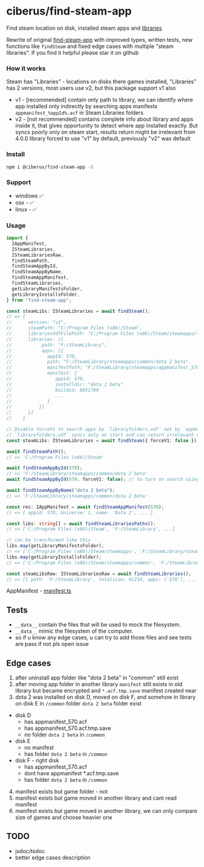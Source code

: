 # ciberus/find-steam-app

Find steam location on disk, installed steam apps and [libraries](#How-it-works)

Rewrite of original [find-steam-app](https://github.com/ark120202/find-steam-app) with improved types, written tests, new functions like `findSteam` and fixed edge cases with multiple "steam libraries". If you find it helpful please star it on github

### How it works

Steam has "Libraries" - locations on disks there games installed, "Libraries" has 2 versions, most users use v2, but this package support v1 also

- v1 - [recommended] contain only path to library, we can identify where app installed only indirectly by searching apps manifests `appmanifest_%appId%.acf` in Steam Libraries folders
- v2 - [not recommended] contains complete info about library and apps inside it, that gives opportunity to detect where app installed exactly. But syncs poorly only on steam start, results return might be irrelevant from 4.0.0 library forced to use "v1" by default, previously "v2" was default

### Install

```bash
npm i @ciberus/find-steam-app -S
```

### Support

- windows ✅
- osx - ✅
- linux - ✅

### Usage

```ts
import {
  IAppManifest,
  ISteamLibraries,
  ISteamLibrariesRaw,
  findSteamPath,
  findSteamAppById,
  findSteamAppByName,
  findSteamAppManifest,
  findSteamLibraries,
  getLibraryManifestsFolder,
  getLibraryInstallsFolder,
} from "find-steam-app";

const steamLibs: ISteamLibraries = await findSteam();
// => {
//      version: "v1",
//      steamPath: "C:/Program Files (x86)/Steam",
//      librariesVdfFilePath: "C:/Program Files (x86)/Steam/steamapps/libraryfolders.vdf"
//      libraries: [{
//           path: "F:/SteamLibrary",
//           apps: [{
//             appId: 570,
//             path: "F:/SteamLibrary/steamapps/common/dota 2 beta",
//             manifestPath: "F:/SteamLibrary/steamapps/appmanifest_570.acf"
//             manifest: {
//                appid: 570,
//                installdir: "dota 2 beta"
//                buildid: 8651789
//                ...
//             }
//          }]
//      }]
//    }

// Disable forceV1 to search apps by `libraryfolders.vdf` not by `appmanifests` not recommended
// `libraryfolders.vdf` syncs only on start and can return irrelevant results
const steamLibs: ISteamLibraries = await findSteam({ forceV1: false });

await findSteamPath();
// => 'C:/Program Files (x86)/Steam'

await findSteamAppById(570);
// => 'F:/SteamLibrary/steamapps/common/dota 2 beta'
await findSteamAppById(570, forceV1: false); // to turn on search using "v2" check out "How it works"

await findSteamAppByName("dota 2 beta");
// => 'F:/SteamLibrary/steamapps/common/dota 2 beta'

const res: IAppManifest = await findSteamAppManifest(570);
// => { appid: 570, Universe: 1, name: 'Dota 2', ... }

const libs: string[] = await findSteamLibrariesPaths();
// => ['C:/Program Files (x86)/Steam', 'F:/SteamLibrary', ...]

// can be transformed like this
libs.map(getLibraryManifestsFolder);
// => ['C:/Program Files (x86)/Steam/steamapps', 'F:/SteamLibrary/steamapps']
libs.map(getLibraryInstallsFolder);
// => ['C:/Program Files (x86)/Steam/steamapps/common', 'F:/SteamLibrary/steamapps/common', ...]

const steamLibsRaw: ISteamLibrariesRaw = await findSteamLibraries();
// => [{ path: 'F:/SteamLibrary', totalsize: 41234, apps: ['570'], ... }, ...]
```

AppManifest - [manifest.ts](src/manifest.ts)

## Tests

- `__data__` contain the files that will be used to mock the filesystem.
- `__data__` mimic the filesystem of the computer.
- so if u know any edge cases, u can try to add those files and see tests are pass if not pls open issue

## Edge cases

1. after uninstall app folder like "dota 2 beta" in "common" still exist
2. after moving app folder in another library `manifest` still exists in old library but became encrypted and `*.acf.tmp.save` manifest created near
3. dota 2 was installed on disk D, moved on disk F, and somehow in library on disk E in `/common` folder `dota 2 beta` folder exist

- disk D
  - has appmanifest_570.acf
  - has appmanifest_570.acf.tmp.save
  - no folder `dota 2 beta` in `/common`
- disk E
  - no manifest
  - has folder `dota 2 beta` in `/common`
- disk F - right disk
  - has appmanifest_570.acf
  - dont have appmanifest \*.acf.tmp.save
  - has folder `dota 2 beta` in `/common`

4. manifest exists but game folder - not
5. manifest exists but game moved in another library and cant read manifest
6. manifest exists but game moved in another library, we can only compare size of games and choose heavier one

## TODO

- jsdoc/tsdoc
- better edge cases description
